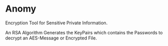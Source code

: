 # Anomy
Encryption Tool for Sensitive Private Information.

An RSA Algorithm Generates the KeyPairs which contains the Passwords to decrypt an AES-Message or Encrypted File.
